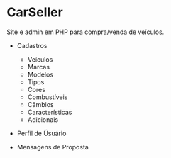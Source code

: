 CarSeller
=========
Site e admin em PHP para compra/venda de veículos.

* Cadastros
	- Veículos
	- Marcas
	- Modelos
	- Tipos
	- Cores
	- Combustíveis
	- Câmbios
	- Características
	- Adicionais

* Perfil de Úsuário
* Mensagens de Proposta